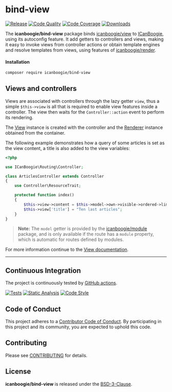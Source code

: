 # bind-view

[![Release](https://img.shields.io/packagist/v/icanboogie/bind-view.svg)](https://packagist.org/packages/icanboogie/bind-view)
[![Code Quality](https://img.shields.io/scrutinizer/g/ICanBoogie/bind-view.svg)](https://scrutinizer-ci.com/g/ICanBoogie/bind-view)
[![Code Coverage](https://img.shields.io/coveralls/ICanBoogie/bind-view.svg)](https://coveralls.io/r/ICanBoogie/bind-view)
[![Downloads](https://img.shields.io/packagist/dt/icanboogie/bind-view.svg)](https://packagist.org/packages/icanboogie/bind-view)

The **icanboogie/bind-view** package binds [icanboogie/view][] to [ICanBoogie][], using its
autoconfig feature. It add getters to controllers and views, making it easy to invoke views from
controller actions or obtain template engines and resolve templates from views, using features
of [icanboogie/render][].



#### Installation

```bash
composer require icanboogie/bind-view
```



## Views and controllers

Views are associated with controllers through the lazy getter `view`, thus a simple `$this->view`
is all that is required to enable view features inside a controller. The view then waits for
the `Controller::action` event to perform its rendering.

The [View][] instance is created with the controller and the [Renderer][] instance obtained from the
container.

The following example demonstrates how a query of some articles is set as the view content,
a title is also added to the view variables:

```php
<?php

use ICanBoogie\Routing\Controller;

class ArticlesController extends Controller
{
    use Controller\ResourceTrait;

    protected function index()
    {
        $this->view->content = $this->model->own->visible->ordered->limit(10);
        $this->view['title'] = "Ten last articles";
    }
}
```

> **Note:** The `model` getter is provided by the [icanboogie/module][] package, and is only
available if the route has a `module` property, which is automatic for routes defined by modules.

For more information continue to the [View documentation](https://github.com/ICanBoogie/View#views-and-controllers).





----------



## Continuous Integration

The project is continuously tested by [GitHub actions](https://github.com/ICanBoogie/bind-view/actions).

[![Tests](https://github.com/ICanBoogie/bind-view/workflows/test/badge.svg?branch=master)](https://github.com/ICanBoogie/bind-view/actions?query=workflow%3Atest)
[![Static Analysis](https://github.com/ICanBoogie/bind-view/workflows/static-analysis/badge.svg?branch=master)](https://github.com/ICanBoogie/bind-view/actions?query=workflow%3Astatic-analysis)
[![Code Style](https://github.com/ICanBoogie/bind-view/workflows/code-style/badge.svg?branch=master)](https://github.com/ICanBoogie/bind-view/actions?query=workflow%3Acode-style)



## Code of Conduct

This project adheres to a [Contributor Code of Conduct](CODE_OF_CONDUCT.md). By participating in
this project and its community, you are expected to uphold this code.



## Contributing

Please see [CONTRIBUTING](CONTRIBUTING.md) for details.



## License

**icanboogie/bind-view** is released under the [BSD-3-Clause](LICENSE).



[icanboogie/module]: https://github.com/ICanBoogie/Module
[icanboogie/render]: https://github.com/ICanBoogie/Render
[icanboogie/view]: https://github.com/ICanBoogie/View
[ICanBoogie]: https://github.com/ICanBoogie/ICanBoogie

[View]:                      https://icanboogie.org/api/view/0.10/class-ICanBoogie.View.View.html
[Renderer]:                  https://icanboogie.org/api/render/0.7/class-ICanBoogie.Render.Renderer.html
